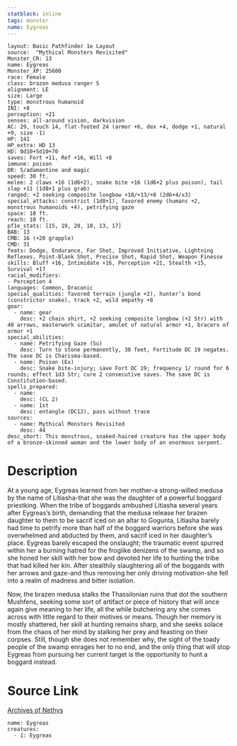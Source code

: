 ```yaml
---
statblock: inline
tags: monster
name: Eygreas
---
```

```statblock
layout: Basic Pathfinder 1e Layout
source:  "Mythical Monsters Revisited"
Monster_CR: 13
name: Eygreas
Monster_XP: 25600
race: Female
class: brazen medusa ranger 5
alignment: LE
size: Large
type: monstrous humanoid
INI: +8
perception: +21
senses: all-around vision, darkvision
AC: 29, touch 14, flat-footed 24 (armor +6, dex +4, dodge +1, natural +9, size -1)
HP: 141
HP_extra: HD 13
HD: 8d10+5d10+70
saves: Fort +11, Ref +16, Will +8
immune: poison
DR: 5/adamantine and magic
speed: 30 ft.
melee: 2 claws +16 (1d6+2), snake bite +16 (1d6+2 plus poison), tail slap +11 (1d8+1 plus grab)
ranged: +2 seeking composite longbow +18/+13/+8 (2d6+4/x3)
special_attacks: constrict (1d8+1), favored enemy (humans +2, monstrous humanoids +4), petrifying gaze
space: 10 ft.
reach: 10 ft.
pf1e_stats: [15, 19, 20, 10, 13, 17]
BAB: 13
CMB: 16 (+20 grapple)
CMD: 31
feats: Dodge, Endurance, Far Shot, Improved Initiative, Lightning Reflexes, Point-Blank Shot, Precise Shot, Rapid Shot, Weapon Finesse
skills: Bluff +16, Intimidate +16, Perception +21, Stealth +15, Survival +17
racial_modifiers:
- Perception 4
languages: Common, Draconic
special_qualities: favored terrain (jungle +2), hunter’s bond (constrictor snake), track +2, wild empathy +8
gear:
  - name: gear
    desc: +2 chain shirt, +2 seeking composite longbow (+2 Str) with 40 arrows, masterwork scimitar, amulet of natural armor +1, bracers of armor +1
special_abilities:
  - name: Petrifying Gaze (Su)
    desc: Turn to stone permanently, 30 feet, Fortitude DC 19 negates. The save DC is Charisma-based.
  - name: Poison (Ex)
    desc: Snake bite-injury; save Fort DC 19; frequency 1/ round for 6 rounds; effect 1d3 Str; cure 2 consecutive saves. The save DC is Constitution-based.
spells_prepared:
  - name:
    desc: (CL 2)
  - name: 1st
    desc: entangle (DC12), pass without trace
sources:
  - name: Mythical Monsters Revisited
    desc: 44
desc_short: This monstrous, snaked-haired creature has the upper body of a bronze-skinned woman and the lower body of an enormous serpent.
```
# Description
At a young age, Eygreas learned from her mother-a strong-willed medusa by the name of Litiasha-that she was the daughter of a powerful boggard priestking. When the tribe of boggards ambushed Litiasha several years after Eygreas’s birth, demanding that the medusa release her brazen daughter to them to be sacrif iced on an altar to Gogunta, Litiasha barely had time to petrify more than half of the boggard warriors before she was overwhelmed and abducted by them, and sacrif iced in her daughter’s place. Eygreas barely escaped the onslaught; the traumatic event spurred within her a burning hatred for the froglike denizens of the swamp, and so she honed her skill with her bow and devoted her life to hunting the tribe that had killed her kin. After stealthily slaughtering all of the boggards with her arrows and gaze-and thus removing her only driving motivation-she fell into a realm of madness and bitter isolation.

Now, the brazen medusa stalks the Thassilonian ruins that dot the southern Mushfens, seeking some sort of artifact or piece of history that will once again give meaning to her life, all the while butchering any she comes across with little regard to their motives or means. Though her memory is mostly shattered, her skill at hunting remains sharp, and she seeks solace from the chaos of her mind by stalking her prey and feasting on their corpses. Still, though she does not remember why, the sight of the toady people of the swamp enrages her to no end, and the only thing that will stop Eygreas from pursuing her current target is the opportunity to hunt a boggard instead.
# Source Link
[Archives of Nethys](https://aonprd.com/MonsterDisplay.aspx?ItemName=Eygreas)
```encounter-table
name: Eygreas
creatures:
  - 1: Eygreas
```
